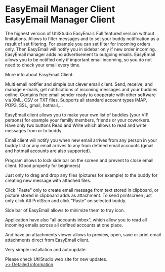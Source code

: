 # EasyEmail Manager Client<br />EasyEmail Manager Client

The highest version of UtilStudio EasyEmail. Full featured version without limitations. Allows to filter messages and to set your buddy notification as a result of set filtering. For example you can set filter for incoming orders only. Then EasyEmail will notify you in sidebar only if new order incoming. EasyEmail manager adds no advertisement to outgoing emails. EasyEmail allows you to be notified only if important email incoming, so you do not need to check your email every time.


More info about EasyEmail Client:

Multi email notifier and simple but clever email client. Send, receive, and manage e-mails, get notifications of incoming messages and your buddies online. Contains free email sender ready to cooperate with other software via XML, CSV or TXT files. Supports all standard account types IMAP, POP3, SSL, gmail, hotmail,...

EasyEmail client allows you to make your own list of buddies (your VIP persons) for example your familly members, friends or your coworkers. Have only two buttons Read and Write which allows to read and write messages from or to buddy.

Email client will notify you when new email arrives from any person in your buddy list or any email arrives to any from defined email accounts (gmail and hotmail accounts are also supported).

Program allows to lock side bar on the screen and prevent to close email client. (Good property for beginners)

Just only to drag and drop any files (pictures for example) to the buddy for creating new message with attached files.

Click "Paste" only to create email message from text stored in clipboard, or picture stored in clipboard adds as attachment. To send printscreen just only click Alt PrntSrcn and click "Paste" on selected buddy.

Side bar of EasyEmail allows to minimize them to tray icon.

Application have also "all accounts inbox", which allow you to read all incoming emails across all defined accounts at one place.

And have an attachments viewer allows to preview, open, save or print email attachments direct from EasyEmail client.

Very simple installation and autoupdate.

Please check UtilStudio web site for new updates.<br />[>> Detailed information](https://secure.shareit.com/shareit/product.html?productid=300531867&affiliateid=200057808)